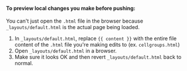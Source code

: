 #### To preview local changes you make before pushing:
You can't just open the `.html` file in the browser because `_layouts/default.html` is the actual page being loaded.

1. In `_layouts/default.html`, replace `{{ content }}` with the entire file content of the `.html` file you're making edits to (ex. `cellgroups.html`)
2. Open `_layouts/default.html` in a browser.
3. Make sure it looks OK and then revert `_layouts/default.html` back to normal.
